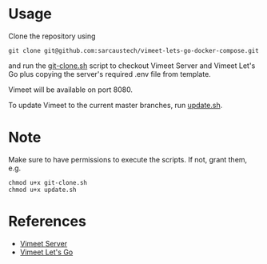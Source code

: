 # Usage
Clone the repository using 

```
git clone git@github.com:sarcaustech/vimeet-lets-go-docker-compose.git
```

and run the [git-clone.sh](/git-clone.sh) script to checkout Vimeet Server and Vimeet Let's Go plus copying the server's required .env file from template.

Vimeet will be available on port 8080.

To update Vimeet to the current master branches, run [update.sh](/update.sh).

# Note
Make sure to have permissions to execute the scripts. If not, grant them, e.g. 
```
chmod u+x git-clone.sh
chmod u+x update.sh
```

# References
* [Vimeet Server](https://www.github.com/sarcaustech/vimeet-server)
* [Vimeet Let's Go](https://www.github.com/sarcaustech/vimeet-lets-go)

